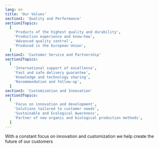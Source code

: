 ```yaml
---
lang: en
title: 'Our Values'
section1: 'Quality and Performance'
section1Topics:
  [
    'Products of the highest quality and durability',
    'Production experience and know-how',
    'Advanced quality control',
    'Produced in the European Union',
  ]
section2: 'Customer Service and Partnership'
section2Topics:
  [
    'International support of excellence',
    'Fast and safe delivery guarantee',
    'Knowledge and technology sharing',
    'Recommendation and follow-up',
  ]
section3: 'Customization and Innovation'
section3Topics:
  [
    'Focus on innovation and development',
    'Solutions tailored to customer needs',
    'Sustainable and Ecological Awareness',
    'Partner of new organic and biological production methods',
  ]
---
```


With a constant focus on innovation and customization we help create the future of our customers
